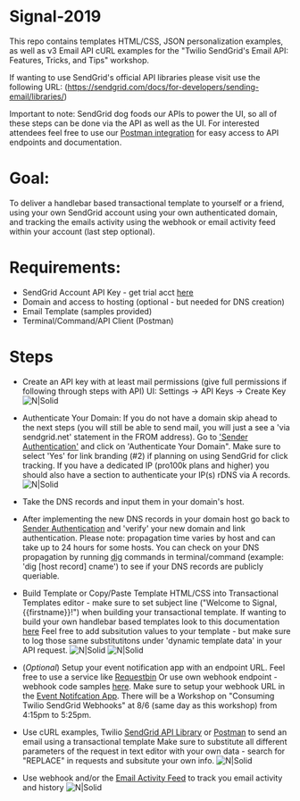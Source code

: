 # Signal-2019

This repo contains templates HTML/CSS, JSON personalization examples, as well as v3 Email API cURL examples for the "Twilio SendGrid's Email API: Features, Tricks, and Tips" workshop.

If wanting to use SendGrid's official API libraries please visit use the following URL: (https://sendgrid.com/docs/for-developers/sending-email/libraries/)

Important to note: SendGrid dog foods our APIs to power the UI, so all of these steps can be done via the API as well as the UI.  For interested attendees feel free to use our [Postman integration](https://sendgrid.com/blog/sendgrid-v3-api-postman-2/) for easy access to API endpoints and documentation.

# Goal:
To deliver a handlebar based transactional template to yourself or a friend, using your own SendGrid account using your own authenticated domain, and tracking the emails activity using the webhook or email activity feed within your account (last step optional).

# Requirements:
  - SendGrid Account API Key - get trial acct [here](https://sendgrid.com/free/)
  - Domain and access to hosting (optional - but needed for DNS creation)
  - Email Template (samples provided)
  - Terminal/Command/API Client (Postman)

# Steps
- Create an API key with at least mail permissions (give full permissions if following through steps with API)
UI: Settings -> API Keys -> Create Key
![N|Solid](https://content.screencast.com/users/ryantsg/folders/Jing/media/78ffe380-37ef-4c35-887b-25cfe0f6c20e/00000004.png)
  
- Authenticate Your Domain:  If you do not have a domain skip ahead to the next steps (you will still be able to send mail, you will just a see a 'via sendgrid.net' statement in the FROM address).  Go to ['Sender Authentication'](https://app.sendgrid.com/settings/sender_auth) and click on 'Authenticate Your Domain".  Make sure to select 'Yes' for link branding (#2) if planning on using SendGrid for click tracking.  If you have a dedicated IP (pro100k plans and higher) you should also have a section to authenticate your IP(s) rDNS via A records.
![N|Solid](https://content.screencast.com/users/ryantsg/folders/Jing/media/5dab8e97-f289-4e2f-8426-ce45b50518d9/00000006.png)

- Take the DNS records and input them in your domain's host.

- After implementing the new DNS records in your domain host go back to [Sender Authentication](https://app.sendgrid.com/settings/sender_auth) and 'verify' your new domain and link authentication.  Please note: propagation time varies by host and can take up to 24 hours for some hosts.  You can check on your DNS propagation by running [dig](https://www.tecmint.com/10-linux-dig-domain-information-groper-commands-to-query-dns/) commands in terminal/command (example: 'dig [host record] cname') to see if your DNS records are publicly queriable.

- Build Template or Copy/Paste Template HTML/CSS into Transactional Templates editor - make sure to set subject line ("Welcome to Signal, {{firstname}}!") when building your transactional template.
If wanting to build your own handlebar based templates look to this documentation [here](https://sendgrid.com/docs/for-developers/sending-email/using-handlebars/)
Feel free to add subsitution values to your template - but make sure to log those same substitutitons under 'dynamic template data' in your API request.
![N|Solid](https://content.screencast.com/users/ryantsg/folders/Jing/media/6e309f0b-e7bf-4196-a952-e97b556cf9cb/00000003.png)
![N|Solid](https://content.screencast.com/users/ryantsg/folders/Jing/media/c9a8ad74-2733-4bd1-a435-527cbfd1441a/00000008.png)

- (*Optional*) Setup your event notification app with an endpoint URL.  Feel free to use a service like [Requestbin](http://requestbin.net/)
Or use own webhook endpoint - webhook code samples [here](https://sendgrid.com/docs/for-developers/tracking-events/).  Make sure to setup your webhook URL in the [Event Notifcation App](https://app.sendgrid.com/settings/mail_settings).
There will be a Workshop on "Consuming Twilio SendGrid Webhooks" at 8/6 (same day as this workshop) from 4:15pm to 5:25pm.

- Use cURL examples, Twilio [SendGrid API Library](https://sendgrid.com/docs/for-developers/sending-email/libraries/) or [Postman](https://www.getpostman.com/downloads/) to send an email using a transactional template
Make sure to substitute all different parameters of the request in text editor with your own data - search for "REPLACE" in requests and subsitute your own info.
![N|Solid](https://content.screencast.com/users/ryantsg/folders/Jing/media/fed05cc9-6190-4dbb-ae45-c4b29bcb04d9/00000010.png)

- Use webhook and/or the [Email Activity Feed](https://app.sendgrid.com/email_activity) to track you email activity and history
![N|Solid](https://content.screencast.com/users/ryantsg/folders/Jing/media/8947def8-fd85-4296-832d-337f18ecc070/00000009.png)
